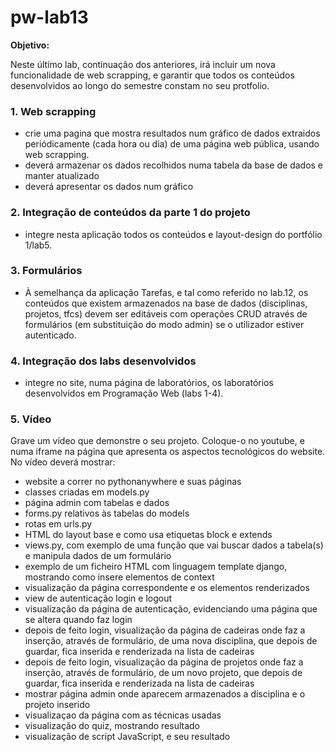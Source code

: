 # pw-lab13

**Objetivo:**

Neste último lab, continuação dos anteriores, irá incluir um nova funcionalidade de web scrapping, e garantir que todos os conteúdos desenvolvidos ao longo do semestre constam no seu protfolio. 

### 1. Web scrapping
* crie uma pagina que mostra resultados num gráfico de dados extraidos periódicamente (cada hora ou dia) de uma página web pública, usando web scrapping.
* deverá armazenar os dados recolhidos numa tabela da base de dados e manter atualizado 
* deverá apresentar os dados num gráfico

### 2. Integração de conteúdos da parte 1 do projeto
* integre nesta aplicação todos os conteúdos e layout-design do portfólio 1/lab5.

### 3. Formulários
* À semelhança da aplicação Tarefas, e tal como referido no lab.12, os conteúdos que existem armazenados na base de dados (disciplinas, projetos, tfcs) devem ser editáveis com operações CRUD através de formulários (em substituição do modo admin) se o utilizador estiver autenticado.

### 4. Integração dos labs desenvolvidos
* integre no site, numa página de laboratórios, os laboratórios desenvolvidos em Programação Web (labs 1-4).

### 5. Vídeo
Grave um vídeo que demonstre o seu projeto. Coloque-o no youtube, e numa iframe na página que apresenta os aspectos tecnológicos do website.
No vídeo deverá mostrar:
* website a correr no pythonanywhere e suas páginas
* classes criadas em models.py
* página admin com tabelas e dados
* forms.py relativos às tabelas do models
* rotas em urls.py
* HTML do layout base e como usa etiquetas block e extends
* views.py, com exemplo de uma função que vai buscar dados a tabela(s) e manipula dados de um formulário
* exemplo de um ficheiro HTML com linguagem template django, mostrando como insere elementos de context
* visualização da página correspondente e os elementos renderizados
* view de autenticação login e logout
* visualização da página de autenticação, evidenciando uma página que se altera quando faz login
* depois de feito login, visualização da página de cadeiras onde faz a inserção, através de formulário, de uma nova disciplina, que depois de guardar, fica inserida e renderizada na lista de cadeiras
* depois de feito login, visualização da página de projetos onde faz a inserção, através de formulário, de um novo projeto, que depois de guardar, fica inserida e renderizada na lista de cadeiras
* mostrar página admin onde aparecem armazenados a disciplina e o projeto inserido
* visualizaçao da página com as técnicas usadas
* visualização do quiz, mostrando resultado 
* visualização de script JavaScript, e seu resultado 
 
